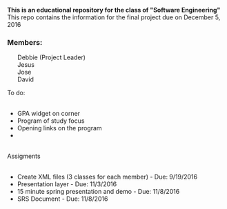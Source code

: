 <b>This is an educational repository for the class of "Software Engineering"</b><br>
This repo contains the information for the final project due on December 5, 2016 <br>
<h3>Members:</h3>
<ul style="list-style-type:none">
	<li>Debbie (Project Leader)</li>
	<li>Jesus</li> 
	<li>Jose</li>  
	<li>David</li> 
</ul>
<dl>

  <dt>To do:</dt>
   <ul>
      <li>GPA widget on corner</li>
      <li>Program of study focus</li>
      <li>Opening links on the program</li>
      <li></li>
    </ul>

  <dt>Assigments</dt>
   <ul>
      <li>Create XML files (3 classes for each member) - Due: 9/19/2016</li>
      <li>Presentation layer - Due: 11/3/2016</li>
      <li>15 minute spring presentation and demo - Due: 11/8/2016</li>
      <li>SRS Document - Due: 11/8/2016</li>
    </ul>
</dl>
